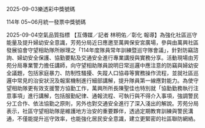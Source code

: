 
2025-09-03樂透彩中獎號碼

                                
114年 05~06月統一發票中獎號碼
                             
2025-09-04空氣品質指標
                              【互傳媒／記者 林明佑／彰化 報導】為強化社區巡守能量及提升婦幼安全意識，芳苑分局近日應邀至萬興保安宮廣場，參與由萬興社區發展協會守望相助隊所辦理之「114年度隊員常年訓練暨巡守隊會議」，針對防竊諮詢、婦幼安全保護、協勤要點及交通安全進行專業講授與實務分享。活動現場由芳苑分局專業警力擔任講師，向守望相助隊員說明日常巡邏中應注意的防竊與婦幼安全議題，包括家庭暴力、防制性騷擾、失蹤人口協尋等實務操作流程，並就社區巡邏中常見的治安狀況及報案機制進行細部講解，提升隊員第一線應對能力。為使守望相助隊更有效支援警方協勤工作，萬興所所長陳聖佳也特別就「協勤勤務執行注意事項」進行講解，包括服勤紀律、通報流程、可執行與不得介入事項，強調警民分工合作、依法協勤之原則，另外也對交通安全進行了深入淺出的解說。芳苑分局表示，社區守望相助隊是維護地方治安的重要夥伴，透過定期教育訓練與警民溝通，不僅能提升巡守效率，也能強化居民安全意識，建立更緊密的社區聯防網絡。